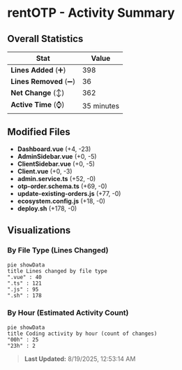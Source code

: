 # rentOTP - Activity Summary 

## Overall Statistics

| Stat                   | Value                                                             |
| ---------------------- | ----------------------------------------------------------------- |
| **Lines Added** (➕)   | 398                                          |
| **Lines Removed** (➖) | 36                                        |
| **Net Change** (↕)    | 362                |
| **Active Time** (⌚)   | 35 minutes |


## Modified Files
- **Dashboard.vue** (+4, -23)
- **AdminSidebar.vue** (+0, -5)
- **ClientSidebar.vue** (+0, -5)
- **Client.vue** (+0, -3)
- **admin.service.ts** (+52, -0)
- **otp-order.schema.ts** (+69, -0)
- **update-existing-orders.js** (+77, -0)
- **ecosystem.config.js** (+18, -0)
- **deploy.sh** (+178, -0)

## Visualizations

### By File Type (Lines Changed)

```mermaid
pie showData
title Lines changed by file type
".vue" : 40
".ts" : 121
".js" : 95
".sh" : 178
```

### By Hour (Estimated Activity Count)

```mermaid
pie showData
title Coding activity by hour (count of changes)
"00h" : 25
"23h" : 2
```


> **Last Updated:** 8/19/2025, 12:53:14 AM